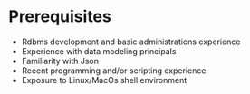 # Prerequisites #

* Rdbms development and basic administrations experience
* Experience with data modeling principals
* Familiarity with Json
* Recent programming and/or scripting experience
* Exposure to Linux/MacOs shell environment